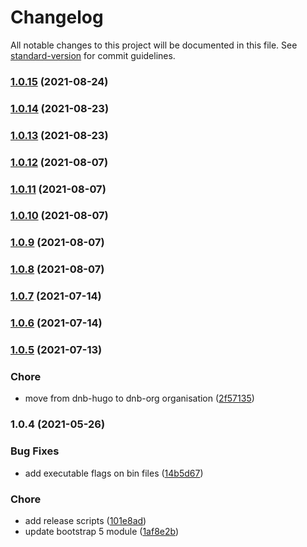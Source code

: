 # Changelog

All notable changes to this project will be documented in this file. See [standard-version](https://github.com/conventional-changelog/standard-version) for commit guidelines.

### [1.0.15](https://github.com/themefisher/themefisher-docs/compare/v1.0.14...v1.0.15) (2021-08-24)

### [1.0.14](https://github.com/themefisher/themefisher-docs/compare/v1.0.13...v1.0.14) (2021-08-23)

### [1.0.13](https://github.com/themefisher/themefisher-docs/compare/v1.0.12...v1.0.13) (2021-08-23)

### [1.0.12](https://github.com/themefisher/themefisher-docs/compare/v1.0.11...v1.0.12) (2021-08-07)

### [1.0.11](https://github.com/themefisher/themefisher-docs/compare/v1.0.10...v1.0.11) (2021-08-07)

### [1.0.10](https://github.com/themefisher/themefisher-docs/compare/v1.0.9...v1.0.10) (2021-08-07)

### [1.0.9](https://github.com/themefisher/themefisher-docs/compare/v1.0.8...v1.0.9) (2021-08-07)

### [1.0.8](https://github.com/themefisher/themefisher-docs/compare/v1.0.7...v1.0.8) (2021-08-07)

### [1.0.7](https://github.com/themefisher/themefisher-docs/compare/v1.0.6...v1.0.7) (2021-07-14)

### [1.0.6](https://github.com/themefisher/themefisher-docs/compare/v1.0.5...v1.0.6) (2021-07-14)

### [1.0.5](https://github.com/themefisher/themefisher-docs/compare/v1.0.4...v1.0.5) (2021-07-13)


### Chore

* move from dnb-hugo to dnb-org organisation ([2f57135](https://github.com/themefisher/themefisher-docs/commit/2f5713583fffeb12d40db5a87943b9db3f5e9834))

### 1.0.4 (2021-05-26)


### Bug Fixes

* add executable flags on bin files ([14b5d67](https://github.com/themefisher/themefisher-docs/commit/14b5d6799960630e9254dc414bb6a20c4baf6016))


### Chore

* add release scripts ([101e8ad](https://github.com/themefisher/themefisher-docs/commit/101e8ad64738f3836702d847e577d08571296957))
* update bootstrap 5 module ([1af8e2b](https://github.com/themefisher/themefisher-docs/commit/1af8e2ba89d1dede40ff6cad77cdf287bcec4c5a))
